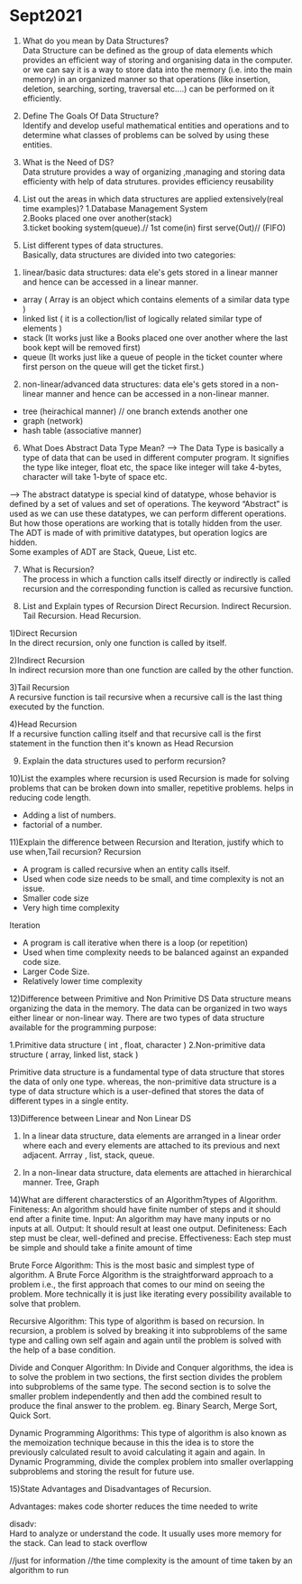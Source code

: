 # Sept2021
1) What do you mean by Data Structures?                                                                                                                                           
Data Structure can be defined as the group of data elements which provides an efficient 
way of storing and organising data in the computer.
or we can say
it is a way to store data into the memory (i.e. into the main memory) in an organized manner so
that operations (like insertion, deletion, searching, sorting, traversal etc....) can be performed on it
efficiently.

2) Define The Goals Of Data Structure?                                                                                                                                           
 Identify and develop useful mathematical entities and operations and to determine what classes of problems 
can be solved by using these entities.


3) What is the Need of DS?                                                                                                                                                       
Data struture provides a way of organizing ,managing and storing data efficienty with help
of data strutures.
provides efficiency
reusability


4) List out the areas in which data structures are applied extensively(real time examples)?                                                                                      1.Database Management System                                                                                                                                            
2.Books placed one over another(stack)                                                                                                                                           
3.ticket booking system(queue).// 1st come(in) first serve(Out)//  (FIFO)


5) List different types of data structures.                                                                                                                                    
   Basically, data structures are divided into two categories:
     
1. linear/basic data structures: data ele's gets stored in a linear manner and hence can be accessed
in a linear manner.
- array ( Array is an object which contains elements of a similar data type )
- linked list ( it is a collection/list of logically related similar type of elements )
- stack (It works just like a Books placed one over another where the last book kept will be removed first)
- queue (It works just like a queue of people in the ticket counter where first person on the queue will get the ticket first.)

2. non-linear/advanced data structures: data ele's gets stored in a non-linear manner and hence
can be accessed in a non-linear manner.
- tree (heirachical manner) // one branch extends another one
- graph (network)
- hash table (associative manner)

6) What Does Abstract Data Type Mean?                                                                                                                                           --> The Data Type is basically a type of data that can be used in different computer program. It signifies the type like integer, float etc, the space like integer will take 4-bytes, character will take 1-byte of space etc.

--> The abstract datatype is special kind of datatype, whose behavior is defined by a set of values and set of operations. The keyword “Abstract” is used as we can use these datatypes, we can perform different operations. But how those operations are working that is totally hidden from the user. The ADT is made of with primitive datatypes, but operation logics are hidden.                                                                                                                                                     
Some examples of ADT are Stack, Queue, List etc.                                                                                                                            


7) What is Recursion?                                                                                                                                                           
The process in which a function calls itself directly or indirectly is called recursion and 
the corresponding function is called as recursive function.

8) List and Explain types of Recursion
Direct Recursion.
Indirect Recursion.
Tail Recursion.
Head Recursion. 

1)Direct Recursion                                                                                                                                                               
In the direct recursion, only one function is called by itself.

2)Indirect Recursion                                                                                                                                                             
In indirect recursion more than one function are called by the other function.

3)Tail Recursion                                                                                                                                                                 
A recursive function is tail recursive when a recursive call is the last thing executed by the function.

4)Head Recursion                                                                                                                                                                 
If a recursive function calling itself and that recursive call is the first statement in the function then it's known as Head Recursion

9) Explain the data structures used to perform recursion?                         



10)List the examples where recursion is used
Recursion is made for solving problems that can be broken down into smaller, repetitive problems. helps in reducing code length.
- Adding a list of numbers.
- factorial of a number.


11)Explain the difference between Recursion and Iteration, justify which to use when,Tail recursion?
Recursion
- A program is called recursive when an entity calls itself. 
- Used when code size needs to be small, and time complexity is not an issue.
- 	Smaller code size
- 	Very high time complexity

Iteration
- A program is call iterative when there is a loop (or repetition)
- Used when time complexity needs to be balanced against an expanded code size.
- 	Larger Code Size.
- 	Relatively lower time complexity


12)Difference between Primitive and Non Primitive DS
Data structure means organizing the data in the memory. The data can be organized in two ways either linear or non-linear way.
There are two types of data structure available for the programming purpose:

1.Primitive data structure ( int , float, character )
2.Non-primitive data structure ( array, linked list, stack )

Primitive data structure is a fundamental type of data structure that stores the data of only one type. 
whereas, the non-primitive data structure is a type of data structure which is a user-defined that stores the data of different types in a single entity.


13)Difference between Linear and Non Linear DS
 1. In a linear data structure, data elements are arranged in a linear order where each and every elements are attached to its previous and next adjacent.
Arrray , list, stack, queue.

 2. In a non-linear data structure, data elements are attached in hierarchical manner.
 Tree, Graph
 

14)What are different characterstics of an Algorithm?types of Algorithm.
Finiteness: An algorithm should have finite number of steps and it should end after a finite time.
Input: An algorithm may have many inputs or no inputs at all.
Output: It should result at least one output.
Definiteness: Each step must be clear, well-defined and precise.
Effectiveness: Each step must be simple and should take a finite amount of time

Brute Force Algorithm: 
This is the most basic and simplest type of algorithm. A Brute Force Algorithm is the straightforward approach to a problem i.e., the first approach that comes to our mind on seeing the problem. More technically it is just like iterating every possibility available to solve that problem.

Recursive Algorithm:
This type of algorithm is based on recursion. In recursion, a problem is solved by breaking it into subproblems of the same type and calling own self again and again until the problem is solved with the help of a base condition.

Divide and Conquer Algorithm:
In Divide and Conquer algorithms, the idea is to solve the problem in two sections, the first section divides the problem into subproblems of the same type. The second section is to solve the smaller problem independently and then add the combined result to produce the final answer to the problem.
eg. Binary Search, Merge Sort, Quick Sort.

Dynamic Programming Algorithms:
This type of algorithm is also known as the memoization technique because in this the idea is to store the previously calculated result to avoid calculating it again and again. In Dynamic Programming, divide the complex problem into smaller overlapping subproblems and storing the result for future use.

15)State Advantages and Disadvantages of Recursion.                                                                                                                             

Advantages:
makes code shorter
reduces the time needed to write

disadv:                                                                                                                                                                         
Hard to analyze or understand the code.
It usually uses more memory for the stack.
Can lead to stack overflow


//just for information
//the time complexity is the amount of time taken by an algorithm to run
